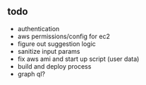 ## todo
- authentication
- aws permissions/config for ec2
- figure out suggestion logic
- sanitize input params
- fix aws ami and start up script (user data)
- build and deploy process
- graph ql?